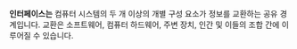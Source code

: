**인터페이스는** 컴퓨터 시스템의 두 개 이상의 개별 구성 요소가 정보를 교환하는 공유 경계입니다. 교환은 소프트웨어, 컴퓨터 하드웨어, 주변 장치, 인간 및 이들의 조합 간에 이루어질 수 있습니다. 